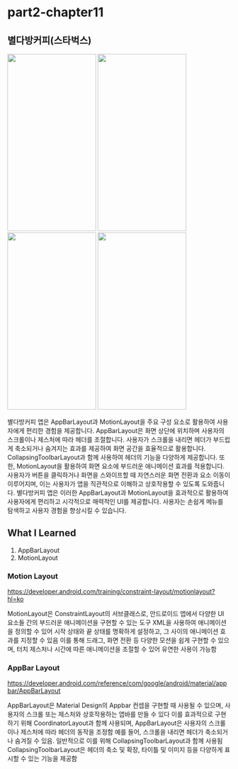 # part2-chapter11

## 별다방커피(스타벅스)

<img src="https://github.com/soommmin/part2-chapter11/assets/150005268/a1b9b997-2756-4066-adfb-bf53ab7e47cb" width="200" height="400"/>
<img src="https://github.com/soommmin/part2-chapter11/assets/150005268/d7541efd-3ca4-4a95-a31e-b49ab14bbd2e" width="200" height="400"/>
<img src="https://github.com/soommmin/part2-chapter11/assets/150005268/991ed1ab-02d3-4e39-a6a6-7beccebafdd1" width="200" height="400"/>
<img src="https://github.com/soommmin/part2-chapter11/assets/150005268/cb8035ae-232d-49c4-a572-95b6a79c1617" width="200" height="400"/>

 
별다방커피 앱은 AppBarLayout과 MotionLayout을 주요 구성 요소로 활용하여 사용자에게 편리한 경험을 제공합니다.
AppBarLayout은 화면 상단에 위치하며 사용자의 스크롤이나 제스처에 따라 헤더를 조절합니다. 사용자가 스크롤을 내리면 헤더가 부드럽게 축소되거나 숨겨지는 효과를 제공하여 화면 공간을 효율적으로 활용합니다. CollapsingToolbarLayout과 함께 사용하여 헤더의 기능을 다양하게 제공합니다.
또한, MotionLayout을 활용하여 화면 요소에 부드러운 애니메이션 효과를 적용합니다. 사용자가 버튼을 클릭하거나 화면을 스와이프할 때 자연스러운 화면 전환과 요소 이동이 이루어지며, 이는 사용자가 앱을 직관적으로 이해하고 상호작용할 수 있도록 도와줍니다.
별다방커피 앱은 이러한 AppBarLayout과 MotionLayout을 효과적으로 활용하여 사용자에게 편리하고 시각적으로 매력적인 UI를 제공합니다. 사용자는 손쉽게 메뉴를 탐색하고 사용자 경험을 향상시킬 수 있습니다.



## What I Learned
1. AppBarLayout
2. MotionLayout



### Motion Layout
https://developer.android.com/training/constraint-layout/motionlayout?hl=ko

MotionLayout은 ConstraintLayout의 서브클래스로, 안드로이드 앱에서 다양한 UI 요소들 간의 부드러운 애니메이션을 구현할 수 있는 도구
XML을 사용하여 애니메이션을 정의할 수 있어 시작 상태와 끝 상태를 명확하게 설정하고, 그 사이의 애니메이션 효과를 지정할 수 있음 
이를 통해 드래그, 화면 전환 등 다양한 모션을 쉽게 구현할 수 있으며, 터치 제스처나 시간에 따른 애니메이션을 조절할 수 있어 유연한 사용이 가능함

### AppBar Layout
https://developer.android.com/reference/com/google/android/material/appbar/AppBarLayout

AppBarLayout은 Material Design의 Appbar 컨셉을 구현할 때 사용될 수 있으며, 사용자의 스크롤 또는 제스처와 상호작용하는 앱바를 만들 수 있다
이를 효과적으로 구현하기 위해 CoordinatorLayout과 함께 사용되며, AppBarLayout은 사용자의 스크롤이나 제스처에 따라 헤더의 동작을 조정함 
예를 들어, 스크롤을 내리면 헤더가 축소되거나 숨겨질 수 있음. 일반적으로 이를 위해 CollapsingToolbarLayout과 함께 사용됨
CollapsingToolbarLayout은 헤더의 축소 및 확장, 타이틀 및 이미지 등을 다양하게 표시할 수 있는 기능을 제공함
